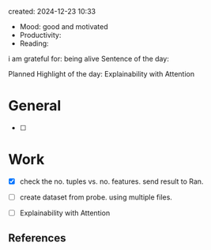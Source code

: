 

created: 2024-12-23 10:33

- Mood: good and motivated
- Productivity: 
- Reading:

i am grateful for: being alive
Sentence of the day: 

Planned Highlight of the day: Explainability with Attention

# General

- [ ] 


# Work

- [x] check the no. tuples vs. no. features. send result to Ran.
- [ ] create dataset from probe. using multiple files.
- [ ] Explainability with Attention







## References
